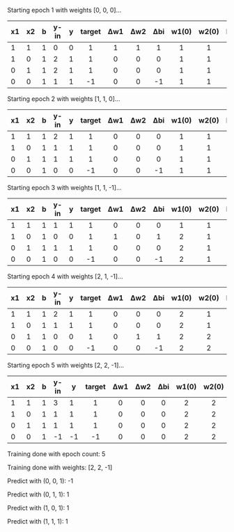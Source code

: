 Starting epoch 1 with weights [0, 0, 0]...

| x1 | x2 | b | y-in          | y  | target | Δw1 | Δw2 | Δbi | w1(0) | w2(0) | b(0) |
|----|----|---|---------------|----|:------:|:---:|:---:|:---:|:-----:|:-----:|:----:|
| 1 | 1 | 1 | 0 | 0 | 1 | 1 |1 | 1 | 1 | 1 |1 |
| 1 | 0 | 1 | 2 | 1 | 1 | 0 |0 | 0 | 1 | 1 |1 |
| 0 | 1 | 1 | 2 | 1 | 1 | 0 |0 | 0 | 1 | 1 |1 |
| 0 | 0 | 1 | 1 | 1 | -1 | 0 |0 | -1 | 1 | 1 |0 |

Starting epoch 2 with weights [1, 1, 0]...

| x1 | x2 | b | y-in          | y  | target | Δw1 | Δw2 | Δbi | w1(0) | w2(0) | b(0) |
|----|----|---|---------------|----|:------:|:---:|:---:|:---:|:-----:|:-----:|:----:|
| 1 | 1 | 1 | 2 | 1 | 1 | 0 |0 | 0 | 1 | 1 |0 |
| 1 | 0 | 1 | 1 | 1 | 1 | 0 |0 | 0 | 1 | 1 |0 |
| 0 | 1 | 1 | 1 | 1 | 1 | 0 |0 | 0 | 1 | 1 |0 |
| 0 | 0 | 1 | 0 | 0 | -1 | 0 |0 | -1 | 1 | 1 |-1 |

Starting epoch 3 with weights [1, 1, -1]...

| x1 | x2 | b | y-in          | y  | target | Δw1 | Δw2 | Δbi | w1(0) | w2(0) | b(0) |
|----|----|---|---------------|----|:------:|:---:|:---:|:---:|:-----:|:-----:|:----:|
| 1 | 1 | 1 | 1 | 1 | 1 | 0 |0 | 0 | 1 | 1 |-1 |
| 1 | 0 | 1 | 0 | 0 | 1 | 1 |0 | 1 | 2 | 1 |0 |
| 0 | 1 | 1 | 1 | 1 | 1 | 0 |0 | 0 | 2 | 1 |0 |
| 0 | 0 | 1 | 0 | 0 | -1 | 0 |0 | -1 | 2 | 1 |-1 |

Starting epoch 4 with weights [2, 1, -1]...

| x1 | x2 | b | y-in          | y  | target | Δw1 | Δw2 | Δbi | w1(0) | w2(0) | b(0) |
|----|----|---|---------------|----|:------:|:---:|:---:|:---:|:-----:|:-----:|:----:|
| 1 | 1 | 1 | 2 | 1 | 1 | 0 |0 | 0 | 2 | 1 |-1 |
| 1 | 0 | 1 | 1 | 1 | 1 | 0 |0 | 0 | 2 | 1 |-1 |
| 0 | 1 | 1 | 0 | 0 | 1 | 0 |1 | 1 | 2 | 2 |0 |
| 0 | 0 | 1 | 0 | 0 | -1 | 0 |0 | -1 | 2 | 2 |-1 |

Starting epoch 5 with weights [2, 2, -1]...

| x1 | x2 | b | y-in          | y  | target | Δw1 | Δw2 | Δbi | w1(0) | w2(0) | b(0) |
|----|----|---|---------------|----|:------:|:---:|:---:|:---:|:-----:|:-----:|:----:|
| 1 | 1 | 1 | 3 | 1 | 1 | 0 |0 | 0 | 2 | 2 |-1 |
| 1 | 0 | 1 | 1 | 1 | 1 | 0 |0 | 0 | 2 | 2 |-1 |
| 0 | 1 | 1 | 1 | 1 | 1 | 0 |0 | 0 | 2 | 2 |-1 |
| 0 | 0 | 1 | -1 | -1 | -1 | 0 |0 | 0 | 2 | 2 |-1 |

Training done with epoch count: 5

Training done with weights: [2, 2, -1]

Predict with (0, 0, 1): -1

Predict with (0, 1, 1): 1

Predict with (1, 0, 1): 1

Predict with (1, 1, 1): 1

